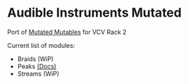 # Audible Instruments Mutated
Port of [Mutated Mutables](http://timchurches.github.io/Mutated-Mutables/) for VCV Rack 2

Current list of modules:
* Braids (WiP)
* Peaks [(Docs)](https://github.com/timchurches/Mutated-Mutables/releases/tag/DMC-v0.7-beta)
* Streams (WiP)
